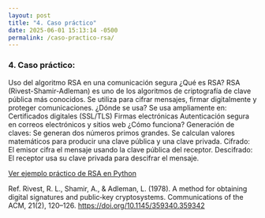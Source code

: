 ```yaml
---
layout: post
title: "4. Caso práctico"
date: 2025-06-01 15:13:14 -0500
permalink: /caso-practico-rsa/
---
```


### 4. Caso práctico:
Uso del algoritmo RSA en una comunicación segura
¿Qué es RSA?
RSA (Rivest-Shamir-Adleman) es uno de los algoritmos de criptografía de clave pública más conocidos. Se utiliza para cifrar mensajes, firmar digitalmente y proteger comunicaciones.
¿Dónde se usa?
Se usa ampliamente en:
Certificados digitales (SSL/TLS)
Firmas electrónicas
Autenticación segura en correos electrónicos y sitios web
¿Cómo funciona?
Generación de claves:
Se generan dos números primos grandes.
Se calculan valores matemáticos para producir una clave pública y una clave privada.
Cifrado:
El emisor cifra el mensaje usando la clave pública del receptor.
Descifrado:
El receptor usa su clave privada para descifrar el mensaje.

<a href="/rsa-python.html">Ver ejemplo práctico de RSA en Python</a>

Ref.
Rivest, R. L., Shamir, A., & Adleman, L. (1978). A method for obtaining digital signatures and public‐key cryptosystems.
Communications of the ACM, 21(2), 120–126. https://doi.org/10.1145/359340.359342
